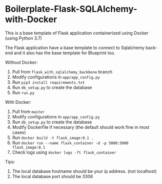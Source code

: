 # Boilerplate-Flask-SQLAlchemy-with-Docker

This is a base template of Flask application containerized using Docker (using Python 3.7)

The Flask application have a base template to connect to Sqlalchemy back-end and it also has the base template for Blueprint too.

Without Docker:
1. Pull from <code>flask_with_sqlalchemy_backbone</code> branch
2. Modify configurations in <code>app/app_config.py</code>
3. Run <code>pip3 install requirements.txt</code>
4. Run <code>db_setup.py</code> to create the database
5. Run <code>run.py</code>

With Docker:
1. Pull from <code>master</code>
2. Modify configurations in <code>app/app_config.py</code>
3. Run <code>db_setup.py</code> to create the database
4. Modify Dockerfile if necessary (the default should work fine in most cases)
5. Run <code>docker build -t flask_image:0.1 .</code>
6. Run <code>docker run --name flask_container -d -p 5000:5000 flask_image:0.1</code>
7. Check logs using <code>docker logs -ft flask_container</code>

Tips:
1. The local database hostname should be your ip address. (not localhost)
2. The local database port should be 3306
